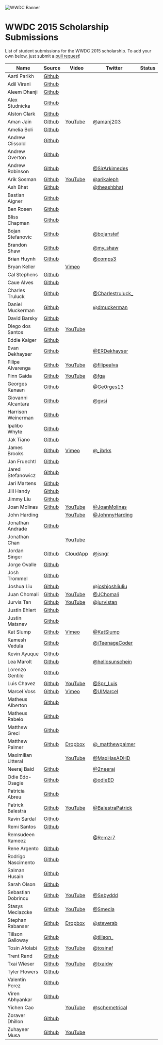 ![WWDC Banner](https://devimages.apple.com.edgekey.net/wwdc/images/wwdc15-hero_2x.png)
# WWDC 2015 Scholarship Submissions

List of student submissions for the WWDC 2015 scholarship.
To add your own below, just submit a [pull request](https://github.com/wwdc/2015/pulls)!

<!--https://www.alphabetize.org-->
<!-- Insert your name below in alphabetical order. -->
<!-- Watch out for columns, you must have 6 pipes or else the gh-pages won't like it. -->
| Name | Source | Video | Twitter | Status |
| ---- | ------ | ----- | ------  | ------ |
| Aarti Parikh | [Github](https://github.com/aarti/wwdc-scholarship-app ) | | | |
| Adil Virani | [Github](https://github.com/AdilVirani/WWDC-2015) | | | |
| Aleem Dhanji | [Github](https://github.com/adhanji/AleemDhanji) | | | |
| Alex Studnicka | [Github](https://github.com/alex-alex/WWDC-2015-Scholarship) | | | |
| Alston Clark | [Github](https://github.com/Acespace/WWDC15) | | | |
| Aman Jain | [Github](https://github.com/amannayak0007/Aman-Jain) | [YouTube](https://www.youtube.com/watch?v=9iRIbTPamNQ) | [@amanj203](https://twitter.com/amanj203) | |
| Amelia Boli | [Github](https://github.com/AmeliaBoli/AmeliaBoli) | | | |
| Andrew Clissold | [Github](https://github.com/aclissold/wwdc-scholarship) | | | |
| Andrew Overton | [Github](https://github.com/andrewoverton/WWDC-Scholarship-App) | | | |
| Andrew Robinson | [Github](https://github.com/SirArkimedes/WWDC-2015) | | [@SirArkimedes](https://twitter.com/SirArkimedes) | |
| Arik Sosman | [Github](https://github.com/arik-so/WWDC-2015-Application) | [YouTube](https://www.youtube.com/watch?v=paRnOg6_t6k) | [@arikaleph](https://twitter.com/arikaleph) | |
| Ash Bhat | [Github](https://github.com/ashbhat/wwdc-2015) | | [@theashbhat](https://twitter.com/theashbhat) | |
| Bastian Aigner | [Github](https://github.com/bastiaigner/WWDC15) | | | |
| Ben Rosen | [Github](https://github.com/benrosen78/2015-WWDC-Scholarship-app) | | | |
| Bliss Chapman | [Github](https://github.com/Togira/WWDC2015-Student-Application) | | | |
| Bojan Stefanovic | [Github](https://github.com/bojanstef/WWDC15-Scholarship-Application) | | [@bojanstef](https://twitter.com/bojanstef) | |
| Brandon Shaw | [Github](https://github.com/unobrandon/WWDC15-Brandon) | | [@my_shaw](https://twitter.com/my_shaw) | |
| Brian Huynh | [Github](https://github.com/tvnerd/Brian-Huynh) | | [@comps3](https://twitter.com/comps3) | |
| Bryan Keller | | [Vimeo](https://vimeo.com/126077764) | | |
| Cal Stephens | [Github](https://github.com/Calda/About-Cal) | | | |
| Caue Alves | [Github](https://github.com/CaueAlvesSilva/Caue-Alves---WWDC15) | | | |
| Charles Truluck | [Github](https://github.com/charlestruluck/WWDC-2015) | | [@Charlestruluck\_](https://twitter.com/CharlesTruluck_) | |
| Daniel Muckerman | [Github](https://github.com/DMuckerman/wwdc2015) | | [@dmuckerman](https://twitter.com/dmuckerman) | |
| David Barsky | [Github](https://github.com/davidbarsky/DavidBarskyWWDC) | | | |
| Diego dos Santos | [Github](https://github.com/diegodossantos95) | [YouTube](https://www.youtube.com/watch?v=svdHeZCTXNo)| | |
| Eddie Kaiger | [Github](https://github.com/eddiekaiger/PortfolioApp) | | | |
| Evan Dekhayser | [Github](https://github.com/edekhayser/WWDC-2015-Scholarship) | |[@ERDekhayser](https://twitter.com/ERDekhayser) | |
| Filipe Alvarenga | [Github](https://github.com/filipealva/WWDC15-Scholarship) | [YouTube](https://www.youtube.com/watch?v=9UalIxQE5Cw)| [@filipealva](https://twitter.com/filipealva)| |
| Finn Gaida | [Github](https://github.com/finngaida/wwdc) | [YouTube](https://www.youtube.com/watch?v=yY-ZYiP68bE) | [@fga](https://twitter.com/fga) | |
| Georges Kanaan | [Github](https://github.com/Ge0rges/WWDC-2015-Scholarship) | | [@Ge0rges13](https://twitter.com/Ge0rges13) | |
| Giovanni Alcantara | [Github](https://github.com/gvsi/WWDC-2015) | | [@gvsi](https://twitter.com/gvsi) | |
| Harrison Weinerman | [Github](https://github.com/harrisonw1/Harrison-Weinerman-WWDC-2015-Scholarship-App) | | | |
| Ipalibo Whyte | [Github](https://github.com/IpaliboWhyte/WWDC-2015) | | | |
| Jak Tiano | [Github](https://github.com/Jakintosh/WWDC-2015-Application) | | | |
| James Brooks | [Github](https://github.com/brks/wwdc) | [Vimeo](https://vimeo.com/126175507) | [@_jbrks](https://twitter.com/_jbrks) | |
| Jan Fruechtl | [Github](https://github.com/coolcut/WWDC-Scholarship-2015) | | | |
| Jared Stefanowicz | [Github](https://github.com/BigxMac/WWDC-2015) | | | |
| Jari Martens | [Github](https://github.com/jarimartens10/wwdc-2015) | | | |
| Jill Handy | [Github](https://github.com/Jaemu/jill-handy) | | | |
| Jimmy Liu | [Github](https://github.com/lele0108/WWDC_2015) | | | |
| Joan Molinas | [Github](https://github.com/ulidev/WWDC2015) | [YouTube](https://www.youtube.com/watch?v=OU44fRY2PYs) | [@JoanMolinas](https://twitter.com/joanmolinas) | |
| John Harding | | [YouTube](https://www.youtube.com/watch?v=c63fmWDcn08) | [@JohnnyHarding](https://twitter.com/JohnnyHarding) | |
| Jonathan Andrade | [Github](https://github.com/jcandrade/WWDC2015) | | | |
| Jonathan Chan | | [YouTube](https://www.youtube.com/watch?v=dgaVsig4dKs) | | |
| Jordan Singer | [Github](https://github.com/jordansinger/WWDC-15) | [CloudApp](https://cl.ly/am7C) | [@jsngr](https://twitter.com/jsngr) | |
| Jorge Ovalle | [Github](https://github.com/lojals/JorgeOvalleWWDC) | | | |
| Josh Trommel | [Github](https://github.com/probablyjosh/JoshTrommel) | | | |
| Joshua Liu | [Github](https://github.com/joshliu/WWDC-2015) | | [@joshjoshliuliu](https://twitter.com/joshjoshliuliu) | |
| Juan Chomali | [Github](https://github.com/jchomali/WWDC15App) | [YouTube](https://www.youtube.com/watch?v=7WFw3axl8lM) | [@JChomali](https://twitter.com/jchomali) | |
| Jurvis Tan | [Github](https://github.com/jurvis/wwdc-2015) | [YouTube](https://www.youtube.com/watch?v=t19pO05jzSQ) | [@jurvistan](https://twitter.com/jurvistan) | |
| Justin Ehlert | [Github](https://github.com/jtehlert/WWDC) | | | |
| Justin Matsnev | [Github](https://github.com/Jmats17/WWDC15-App) | | | |
| Kat Slump | [Github](https://github.com/katslump/WWDC2015) | [Vimeo](https://vimeo.com/126157477) | [@KatSlump](https://twitter.com/KatSlump)| |
| Kamesh Vedula | [Github](https://github.com/kvedula/WWDC2015) | | [@iTeenageCoder](https://twitter.com/iTeenageCoder) | |
| Kevin Ayuque | [Github](https://github.com/KevinAyuque/WWDC-2015-Scholarship) | | | |
| Lea Marolt | [Github](https://github.com/leamars/WWDC2015) | | [@hellosunschein](https://twitter.com/hellosunschein) | |
| Lorenzo Gentile | [Github](https://github.com/Lorenzo45/WWDC2015) | | | |
| Luis Chavez | [Github](https://github.com/Spr-Luis/WWDC-Scholarship-Application-2015) |[YouTube](https://www.youtube.com/watch?v=UexdNvhXEW8)| [@Spr_Luis](https://twitter.com/spr_luis) | |
| Marcel Voss | [Github](https://github.com/marcelvoss/WWDC15-Scholarship) |[Vimeo](https://vimeo.com/126154527)  | [@UIMarcel](https://twitter.com/uimarcel) | |
| Matheus Alberton | [Github](https://github.com/matheusfrozzi/wwdcprofile) | | | |
| Matheus Rabelo | [Github](https://github.com/omatheusr/MatheusRabelo) | | | |
| Matthew Greci | [Github](https://github.com/mgreci/MatthewGreci) | | | |
| Matthew Palmer | [Github](https://github.com/matthewpalmer/WWDC-15) | [Dropbox](https://www.dropbox.com/s/7mhn66qp57dsyxc/wwdc-15-demo.mov?dl=0) | [@_matthewpalmer](https://twitter.com/_matthewpalmer) | |
| Maximilian Litteral | | [YouTube](https://www.youtube.com/watch?v=Z4lGNU_uoe4&spfreload=10) | [@MaxHasADHD](https://twitter.com/maxhasadhd) | |
| Neeraj Baid | [Github](https://github.com/neerajbaid/WWDC2015) | | [@2neeraj](https://twitter.com/2neeraj) | |
| Odie Edo-Osagie | [Github](https://github.com/oduwa/WWDC2015-Scholarship-App) | | [@odieED](https://twitter.com/odieED) | |
| Patricia Abreu | [Github](https://github.com/PatriciaAbreu/WWDC/tree/master/WWDCPatriciaAbreu) | | | |
| Patrick Balestra | [Github](https://github.com/BalestraPatrick/WWDC-2015-Scholarship) | [YouTube](https://www.youtube.com/watch?v=4I3MBT2QXHw) | [@BalestraPatrick](https://twitter.com/BalestraPatrick) | |
| Ravin Sardal | [Github](https://github.com/randomite/ss-wwdc) | | | |
| Remi Santos | [Github](https://github.com/Kemcake/WWDC2015) | | | |
| Remsudeen Rameez | | | [@Remzr7](https://twitter.com/remzr7) | |
| Rene Argento | [Github](https://github.com/reneargento/wwdc-2015-scholarship-application) | | | |
| Rodrigo Nascimento | [Github](https://github.com/rodrigok/wwwdc-2015-scholarship-rodrigo-nascimento) | | | |
| Salman Husain | [Github](https://github.com/shusain93/WWDC2015) | | | |
| Sarah Olson | [Github](https://github.com/saraheolson/SarahOlson) | | | |
| Sebastian Dobrincu | [Github](https://github.com/sebyddd/WWDC2015-Submission) | [YouTube](https://www.youtube.com/watch?v=8FIxP19dM1Q) | [@Sebyddd](https://twitter.com/Sebyddd) | |
| Stasys Meclazcke | [Github](https://github.com/aeip/2015-WWDC-Scholarship-App) | [YouTube](https://www.youtube.com/watch?v=Q05r7ALxmZY) | [@Smecla](https://twitter.com/Smecla) | |
| Stephan Rabanser | [Github](https://github.com/steverab/WWDC-2015) | [Dropbox](https://dl.dropboxusercontent.com/u/14601827/WWDC-2015-Scholarship.mp4) | [@steverab](https://twitter.com/steverab) | |
| Tillson Galloway | [Github](https://github.com/tillson/wwdc-2015) | | [@tillson\_](https://twitter.com/tillson_) | |
| Tosin Afolabi | [Github](https://github.com/TosinAF/WWDC-2015) | [YouTube](https://www.youtube.com/watch?v=Mo172Xj923M) | [@tosinaf](https://twitter.com/tosinaf) | |
| Trent Rand | [Github](https://github.com/trentrand/Apple-WWDC-2015-Application) | | | |
| Txai Wieser | [Github](https://github.com/txaidw/WWDC15-Txai-Wieser) | [YouTube](https://www.youtube.com/watch?v=s-ZKPdDrEow) | [@txaidw](https://twitter.com/txaidw) | |
| Tyler Flowers | [Github](https://github.com/Tdflowers/WWDC2015) | | | |
| Valentin Perez | [Github](https://github.com/valentin7/wwdc2015app) | | | |
| Viren Abhyankar | [Github](https://github.com/virena/Viren-Abhyankar) | | | |
| Yichen Cao | | [YouTube](https://www.youtube.com/watch?v=e88hbvMZzN8) | [@schemetrical](https://twitter.com/Schemetrical) | |
| Zoraver Dhillon | [Github](https://github.com/teghzoraver/Zoraver-Dhillon-WWDC-2015) | | | |
| Zuhayeer Musa | [Github](https://github.com/zuhaz3/WWDC15) | [YouTube](https://www.youtube.com/watch?v=I5WMFgD0YvM) | | |
<!-- Don't remove the newline -->
